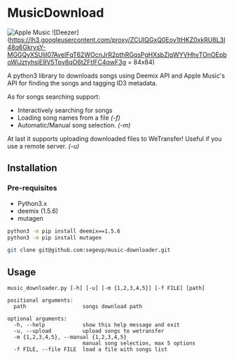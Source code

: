 # MusicDownload
![Apple Music](https://www.apple.com/v/apple-music/m/images/overview/icon_apple_music__v9epn6m1oj6u_large.png) ![Deezer](https://lh3.googleusercontent.com/proxy/ZCUIQGxQ0Eov1tHKZ0xkRU8L3I48q6GkrysY-MGGQyXSUlil07AveIFqT62WOcnJrR2pthRGqsPgHXsbZlqWYVHhvTOnOEpboWiJztyhsiE9V5Tpv8qO6tZFtlFC4qwF3g = 84x84)

A python3 library to downloads songs using Deemix API and Apple Music's API for finding the songs and tagging ID3 metadata.

As for songs searching support:
- Interactively searching for songs
- Loading song names from a file _(-f)_
- Automatic/Manual song selection. _(-m)_

At last it supports uploading downloaded files to WeTransfer! Useful if you use a remote server. _(-u)_

## Installation
### Pre-requisites
- Python3.x
- deemix (1.5.6)
- mutagen

```bash
python3 -m pip install deemix==1.5.6
python3 -m pip install mutagen
```


```bash
git clone git@github.com:segevp/music-downloader.git
```

## Usage
```
music_downloader.py [-h] [-u] [-m {1,2,3,4,5}] [-f FILE] [path]

positional arguments:
  path                  songs download path

optional arguments:
  -h, --help            show this help message and exit
  -u, --upload          upload songs to wetransfer
  -m {1,2,3,4,5}, --manual {1,2,3,4,5}
                        manual song selection, max 5 options
  -f FILE, --file FILE  load a file with songs list
```

